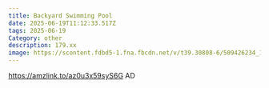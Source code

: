 ```yaml
---
title: Backyard Swimming Pool
date: 2025-06-19T11:12:33.517Z
tags: 2025-06-19
Category: other
description: 179.xx
image: https://scontent.fdbd5-1.fna.fbcdn.net/v/t39.30808-6/509426234_122164656380522111_5664670700152265718_n.jpg?_nc_cat=109&ccb=1-7&_nc_sid=127cfc&_nc_ohc=nzAzPmiUhiwQ7kNvwEbxRKI&_nc_oc=AdlmbR5p727rEMgTao5hZp7GKBqsbTL_PEYxa2aKU-tNVbKEE9dxCrjNu8OVsG7nBvocDVSNxgS5JRtrIYdZjglG&_nc_zt=23&_nc_ht=scontent.fdbd5-1.fna&_nc_gid=j97K9HTGCxwIhUTh7AjoFg&oh=00_AfPwZvgBCKA4ONhEaIeJ4dmQAiSmhtEJ9j3exD_dfrF6kw&oe=6859B2DD
---
```

https://amzlink.to/az0u3x59syS6G AD